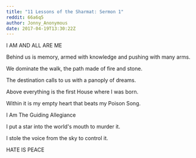 ```yaml
---
title: "11 Lessons of the Sharmat: Sermon 1"
reddit: 66a6q5
author: Jonny_Anonymous
date: 2017-04-19T13:30:22Z
---
```


I AM AND ALL ARE ME

Behind us is memory, armed with knowledge and pushing with many arms.

We dominate the walk, the path made of fire and stone.

The destination calls to us with a panoply of dreams.

Above everything is the first House where I was born.

Within it is my empty heart that beats my Poison Song.

I Am The Guiding Allegiance

I put a star into the world's mouth to murder it.

I stole the voice from the sky to control it.

HATE IS PEACE

